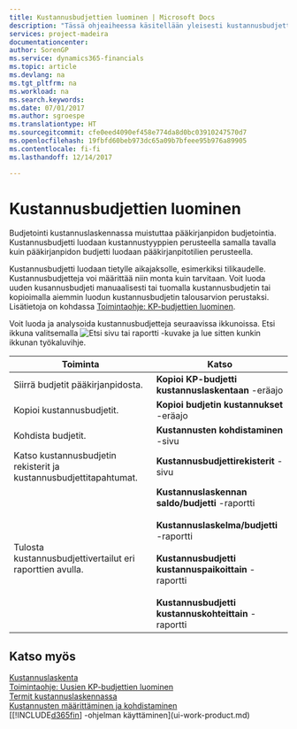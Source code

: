 ```yaml
---
title: Kustannusbudjettien luominen | Microsoft Docs
description: "Tässä ohjeaiheessa käsitellään yleisesti kustannusbudjettien luontia ja analysointia."
services: project-madeira
documentationcenter: 
author: SorenGP
ms.service: dynamics365-financials
ms.topic: article
ms.devlang: na
ms.tgt_pltfrm: na
ms.workload: na
ms.search.keywords: 
ms.date: 07/01/2017
ms.author: sgroespe
ms.translationtype: HT
ms.sourcegitcommit: cfe0eed4090ef458e774da8d0bc03910247570d7
ms.openlocfilehash: 19fbfd60beb973dc65a09b7bfeee95b976a89905
ms.contentlocale: fi-fi
ms.lasthandoff: 12/14/2017

---
```

# <a name="creating-cost-budgets"></a>Kustannusbudjettien luominen
Budjetointi kustannuslaskennassa muistuttaa pääkirjanpidon budjetointia. Kustannusbudjetti luodaan kustannustyyppien perusteella samalla tavalla kuin pääkirjanpidon budjetti luodaan pääkirjanpitotilien perusteella.  

Kustannusbudjetti luodaan tietylle aikajaksolle, esimerkiksi tilikaudelle. Kustannusbudjetteja voi määrittää niin monta kuin tarvitaan. Voit luoda uuden kusannusbudjeti manuaalisesti tai tuomalla kustannusbudjetin tai kopioimalla aiemmin luodun kustannusbudjetin talousarvion perustaksi. Lisätietoja on kohdassa [Toimintaohje: KP-budjettien luominen](finance-how-create-budgets.md).

Voit luoda ja analysoida kustannusbudjetteja seuraavissa ikkunoissa. Etsi ikkuna valitsemalla ![Etsi sivu tai raportti](media/ui-search/search_small.png "Etsi sivu tai raportti -kuvake") -kuvake ja lue sitten kunkin ikkunan työkaluvihje.

|Toiminta|Katso|  
|--------|---------|  
|Siirrä budjetit pääkirjanpidosta.|**Kopioi KP-budjetti kustannuslaskentaan** -eräajo|  
|Kopioi kustannusbudjetit.|**Kopioi budjetin kustannukset** -eräajo|  
|Kohdista budjetit.|**Kustannusten kohdistaminen** -sivu|  
|Katso kustannusbudjetin rekisterit ja kustannusbudjettitapahtumat.|**Kustannusbudjettirekisterit** -sivu|  
|Tulosta kustannusbudjettivertailut eri raporttien avulla.|**Kustannuslaskennan saldo/budjetti** -raportti<br /><br /> **Kustannuslaskelma/budjetti** -raportti<br /><br /> **Kustannusbudjetti kustannuspaikoittain** -raportti<br /><br /> **Kustannusbudjetti kustannuskohteittain** -raportti|  

## <a name="see-also"></a>Katso myös  
[Kustannuslaskenta](finance-manage-cost-accounting.md)  
[Toimintaohje: Uusien KP-budjettien luominen](finance-how-create-budgets.md)  
[Termit kustannuslaskennassa](finance-terminology-in-cost-accounting.md)   
[Kustannusten määrittäminen ja kohdistaminen](finance-define-and-allocate-costs.md)  
[[!INCLUDE[d365fin](includes/d365fin_md.md)] -ohjelman käyttäminen](ui-work-product.md)

